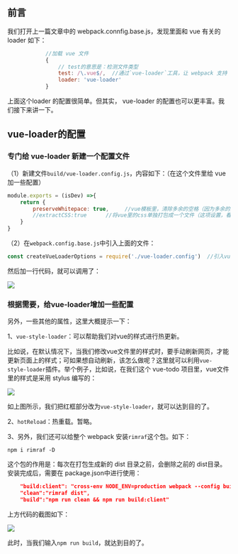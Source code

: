 
## 前言

我们打开上一篇文章中的 webpack.connfig.base.js，发现里面和 vue 有关的 loader 如下：

```javascript
            //加载 vue 文件
            {
                // test的意思是：检测文件类型
                test: /\.vue$/,  //通过`vue-loader`工具，让 webpack 支持 .vue 文件的编译
                loader: 'vue-loader'
            }
```


上面这个loader 的配置很简单。但其实， vue-loader 的配置也可以更丰富。我们接下来讲一下。


## vue-loader的配置

### 专门给 vue-loader 新建一个配置文件

（1）新建文件`build/vue-loader.config.js`，内容如下：（在这个文件里给 vue 加一些配置）

```javascript
module.exports = (isDev) =>{
    return {
        preserveWhitepace: true,     //vue模板里，清除多余的空格（因为多余的空格会渲染到页面上，不太好）
        //extractCSS:true      //将vue里的css单独打包成一个文件（这项设置，看个人需要）
    }
}
```

（2）在`webpack.config.base.js`中引入上面的文件：

```javascript
const createVueLoaderOptions = require('./vue-loader.config')  //引入vue-loader.config.js 文件
```

然后加一行代码，就可以调用了：

![](http://img.smyhvae.com/20180505_2215.png)


### 根据需要，给vue-loader增加一些配置



另外，一些其他的属性，这里大概提示一下：

1、`vue-style-loader`：可以帮助我们对vue的样式进行热更新。

比如说，在默认情况下，当我们修改vue文件里的样式时，要手动刷新网页，才能更新页面上的样式；可如果想自动刷新，该怎么做呢？这里就可以利用`vue-style-loader`插件。举个例子，比如说，在我们这个 vue-todo 项目里，vue文件里的样式是采用 stylus 编写的：

![](http://img.smyhvae.com/20180505_0050.png)

如上图所示，我们把红框部分改为`vue-style-loader`，就可以达到目的了。



2、`hotReload`：热重载。暂略。


3、另外，我们还可以给整个 webpack 安装`rimraf`这个包。如下：

```
npm i rimraf -D
```

这个包的作用是：每次在打包生成新的 dist 目录之前，会删除之前的 dist目录。安装完成后，需要在 package.json中进行使用：

```json
    "build:client": "cross-env NODE_ENV=production webpack --config build/webpack.config.client.js",
    "clean":"rimraf dist",
    "build":"npm run clean && npm run build:client"

```

上方代码的截图如下：

![](http://img.smyhvae.com/20180505_0030.png)

此时，当我们输入`npm run build`，就达到目的了。













